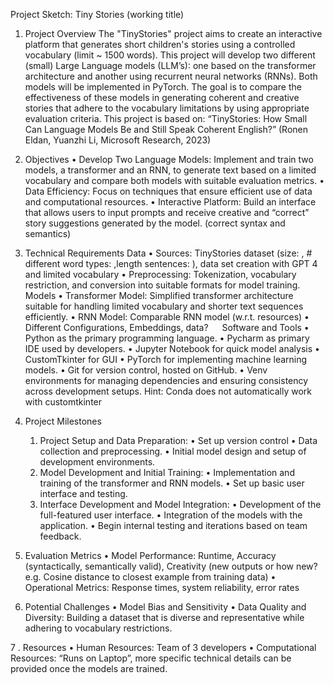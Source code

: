 Project Sketch: Tiny Stories (working title)
1. Project Overview
  The "TinyStories" project aims to create an interactive platform that generates short children's stories using a controlled vocabulary (limit ~ 1500 words). This project will develop two different (small) Large Language models (LLM’s): one based on the transformer architecture and another using recurrent neural networks (RNNs). 
  Both models will be implemented in PyTorch. The goal is to compare the effectiveness of these models in generating coherent and creative stories that adhere to the vocabulary limitations by using appropriate evaluation criteria.
  This project is based on: “TinyStories: How Small Can Language Models Be and Still Speak Coherent English?” (Ronen Eldan, Yuanzhi Li, Microsoft Research, 2023)

3. Objectives
    •	Develop Two Language Models: Implement and train two models, a transformer and an RNN, to generate text based on a limited vocabulary and compare both models with suitable evaluation metrics.
    •	Data Efficiency: Focus on techniques that ensure efficient use of data and computational resources.
    •	Interactive Platform: Build an interface that allows users to input prompts and receive creative and “correct” story suggestions generated by the model. (correct syntax and semantics)
   
5. Technical Requirements
  Data
    •	Sources: TinyStories dataset (size: , # different word types: ,length sentences: ), data set creation with GPT 4 and limited vocabulary
    •	Preprocessing: Tokenization, vocabulary restriction, and conversion into suitable formats for model training.
  Models
    •	Transformer Model: Simplified transformer architecture suitable for handling limited vocabulary and shorter text sequences efficiently.
    •	RNN Model: Comparable RNN model (w.r.t. resources)
    •	Different Configurations, Embeddings, data?
  Software and Tools
    •	Python as the primary programming language.
    •	Pycharm as primary IDE used by developers.
    •	Jupyter Notebook for quick model analysis
    •	CustomTkinter for GUI
    •	PyTorch for implementing machine learning models.
    •	Git for version control, hosted on GitHub.
    •	Venv environments for managing dependencies and ensuring consistency across development setups. Hint: Conda does not automatically work with customtkinter

6. Project Milestones
    1.	Project Setup and Data Preparation:
      •	Set up version control
      •	Data collection and preprocessing.
      •	Initial model design and setup of development environments.
    2.	Model Development and Initial Training:
      •	Implementation and training of the transformer and RNN models.
      •	Set up basic user interface and testing.
    3.	Interface Development and Model Integration:
      •	Development of the full-featured user interface.
      •	Integration of the models with the application.
      •	Begin internal testing and iterations based on team feedback.

7. Evaluation Metrics
    •	Model Performance: Runtime, Accuracy (syntactically, semantically valid), Creativity (new outputs or how new? e.g. Cosine distance to closest example from training data)
    •	Operational Metrics: Response times, system reliability, error rates

8. Potential Challenges
    •	Model Bias and Sensitivity
    •	Data Quality and Diversity: Building a dataset that is diverse and representative while adhering to vocabulary restrictions.

7 . Resources
    •	Human Resources: Team of 3 developers
    •	Computational Resources: “Runs on Laptop”, more specific technical details can be provided once the models are trained.
